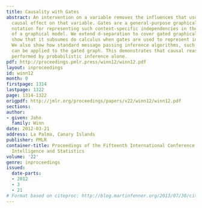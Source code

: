```yaml
---
title: Causality with Gates
abstract: An intervention on a variable removes the influences that usually have a
  causal effect on that variable. Gates are a general-purpose graphical modelling
  notation for representing such context-specific independencies in the structure
  of a graphical model. We extend d-separation to cover gated graphical models and
  show that it subsumes do calculus when gates are used to represent interventions.
  We also show how standard message passing inference algorithms, such as belief propagation,
  can be applied to the gated graph. This demonstrates that causal reasoning can be
  performed by probabilistic inference alone.
pdf: http://proceedings.pmlr.press/winn12/winn12.pdf
layout: inproceedings
id: winn12
month: 0
firstpage: 1314
lastpage: 1322
page: 1314-1322
origpdf: http://jmlr.org/proceedings/papers/v22/winn12/winn12.pdf
sections: 
author:
- given: John
  family: Winn
date: 2012-03-21
address: La Palma, Canary Islands
publisher: PMLR
container-title: Proceedings of the Fifteenth International Conference on Artificial
  Intelligence and Statistics
volume: '22'
genre: inproceedings
issued:
  date-parts:
  - 2012
  - 3
  - 21
# Format based on citeproc: http://blog.martinfenner.org/2013/07/30/citeproc-yaml-for-bibliographies/
---
```

